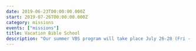 ```yaml
---
date: 2019-06-23T00:00:00.000Z
start: 2019-07-26T00:00:00.000Z
category: missions
events: ["missions"]
title: Vacation Bible School
description: "Our summer VBS program will take place July 26-28 (Fri - Sun). There is a $10 registration fee per child which includes Saturday lunch and a tshirt. The program is for pre-K through 5th grade. For questions or registration please contact Soo-jin Kim 505-553-4974"
---
```

